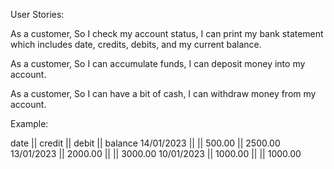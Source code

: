 User Stories:

As a customer,
So I check my account status,
I can print my bank statement which includes date, credits, debits, and my current balance.

As a customer,
So I can accumulate funds,
I can deposit money into my account.

As a customer, 
So I can have a bit of cash,
I can withdraw money from my account.



Example: 

date || credit || debit || balance
14/01/2023 || || 500.00 || 2500.00
13/01/2023 || 2000.00 || || 3000.00
10/01/2023 || 1000.00 || || 1000.00